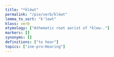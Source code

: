 ```yaml
---
title: "*ḱléwt"
permalink: "/pie/verb/ḱléwt"
lemma_to_sort: "k'lewt"
klass: verb
etymology: ["Athematic root aorist of *ḱlew-."]
markers: []
synonyms: []
definitions: ["to hear"]
topics: ["ine-pro:Hearing"]
---
```

